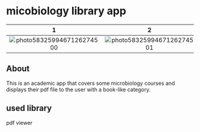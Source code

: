 # micobiology library app

1 | 2 | 3
:-------------------------:|:-------------------------:|:-------------------------:
![photo5832599467126274500](https://user-images.githubusercontent.com/82215521/156164811-568a3a61-440b-42b5-8496-903e53641c97.jpg) | ![photo5832599467126274501](https://user-images.githubusercontent.com/82215521/156164952-4c9c25a9-132a-4eed-b08b-3725736b1ad5.jpg) | ![photo5832599467126274579 (2)](https://user-images.githubusercontent.com/82215521/156165391-cfef1055-d02d-406e-8c8e-2885572100b7.jpg)







## About
This is an academic app that covers some microbiology courses and displays their pdf file to the user with a book-like category.
## used library
pdf viewer
